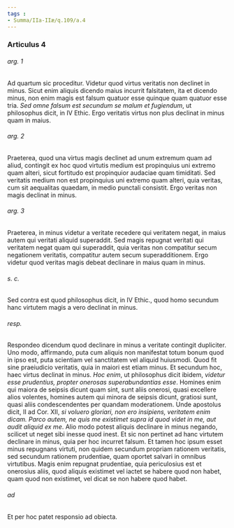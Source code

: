 ```yaml
---
tags : 
- Summa/IIa-IIæ/q.109/a.4
---
```


### Articulus 4

###### arg. 1
Ad quartum sic proceditur. Videtur quod virtus veritatis non declinet in minus. Sicut enim aliquis dicendo maius incurrit falsitatem, ita et dicendo minus, non enim magis est falsum quatuor esse quinque quam quatuor esse tria. *Sed omne falsum est secundum se malum et fugiendum*, ut philosophus dicit, in IV Ethic. Ergo veritatis virtus non plus declinat in minus quam in maius.

###### arg. 2
Praeterea, quod una virtus magis declinet ad unum extremum quam ad aliud, contingit ex hoc quod virtutis medium est propinquius uni extremo quam alteri, sicut fortitudo est propinquior audaciae quam timiditati. Sed veritatis medium non est propinquius uni extremo quam alteri, quia veritas, cum sit aequalitas quaedam, in medio punctali consistit. Ergo veritas non magis declinat in minus.

###### arg. 3
Praeterea, in minus videtur a veritate recedere qui veritatem negat, in maius autem qui veritati aliquid superaddit. Sed magis repugnat veritati qui veritatem negat quam qui superaddit, quia veritas non compatitur secum negationem veritatis, compatitur autem secum superadditionem. Ergo videtur quod veritas magis debeat declinare in maius quam in minus.

###### s. c.
Sed contra est quod philosophus dicit, in IV Ethic., quod homo secundum hanc virtutem magis a vero declinat in minus.

###### resp.
Respondeo dicendum quod declinare in minus a veritate contingit dupliciter. Uno modo, affirmando, puta cum aliquis non manifestat totum bonum quod in ipso est, puta scientiam vel sanctitatem vel aliquid huiusmodi. Quod fit sine praeiudicio veritatis, quia in maiori est etiam minus. Et secundum hoc, haec virtus declinat in minus. *Hoc enim*, ut philosophus dicit ibidem, *videtur esse prudentius, propter onerosas superabundantias esse*. Homines enim qui maiora de seipsis dicunt quam sint, sunt aliis onerosi, quasi excellere alios volentes, homines autem qui minora de seipsis dicunt, gratiosi sunt, quasi aliis condescendentes per quandam moderationem. Unde apostolus dicit, II ad Cor. XII, *si voluero gloriari, non ero insipiens, veritatem enim dicam. Parco autem, ne quis me existimet supra id quod videt in me, aut audit aliquid ex me*. Alio modo potest aliquis declinare in minus negando, scilicet ut neget sibi inesse quod inest. Et sic non pertinet ad hanc virtutem declinare in minus, quia per hoc incurret falsum. Et tamen hoc ipsum esset minus repugnans virtuti, non quidem secundum propriam rationem veritatis, sed secundum rationem prudentiae, quam oportet salvari in omnibus virtutibus. Magis enim repugnat prudentiae, quia periculosius est et onerosius aliis, quod aliquis existimet vel iactet se habere quod non habet, quam quod non existimet, vel dicat se non habere quod habet.

###### ad 
Et per hoc patet responsio ad obiecta.


